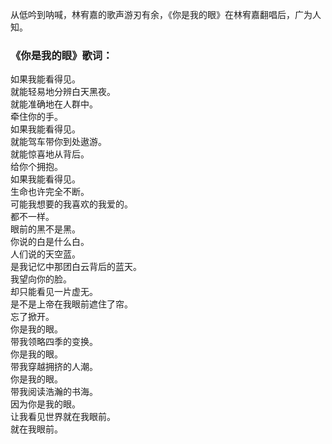 

从低吟到呐喊，林宥嘉的歌声游刃有余，《你是我的眼》在林宥嘉翻唱后，广为人知。

### 《你是我的眼》歌词：

如果我能看得见。  
就能轻易地分辨白天黑夜。  
就能准确地在人群中。  
牵住你的手。  
如果我能看得见。  
就能驾车带你到处遨游。  
就能惊喜地从背后。  
给你个拥抱。  
如果我能看得见。  
生命也许完全不断。  
可能我想要的我喜欢的我爱的。  
都不一样。  
眼前的黑不是黑。  
你说的白是什么白。  
人们说的天空蓝。  
是我记忆中那团白云背后的蓝天。  
我望向你的脸。  
却只能看见一片虚无。  
是不是上帝在我眼前遮住了帘。  
忘了掀开。  
你是我的眼。  
带我领略四季的变换。  
你是我的眼。  
带我穿越拥挤的人潮。  
你是我的眼。  
带我阅读浩瀚的书海。  
因为你是我的眼。  
让我看见世界就在我眼前。  
就在我眼前。


